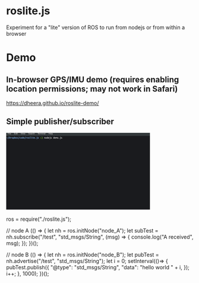 # roslite.js

Experiment for a "lite" version of ROS to run from nodejs or from within a browser

# Demo

## In-browser GPS/IMU demo (requires enabling location permissions; may not work in Safari)

https://dheera.github.io/roslite-demo/

## Simple publisher/subscriber

![screenshot](/screenshot.gif?raw=true "screenshot")

ros = require("./roslite.js");

// node A
(() => {
  let nh = ros.initNode("node_A");
  let subTest = nh.subscribe("/test", "std_msgs/String", (msg) => {
    console.log("A received", msg);
  });
})();

// node B
(() => {
  let nh = ros.initNode("node_B");
  let pubTest = nh.advertise("/test", "std_msgs/String");
  let i = 0;
  setInterval(()=> {
    pubTest.publish({
      "@type": "std_msgs/String",
      "data": "hello world " + i,
    });
    i++;
  }, 1000);
})();
```
